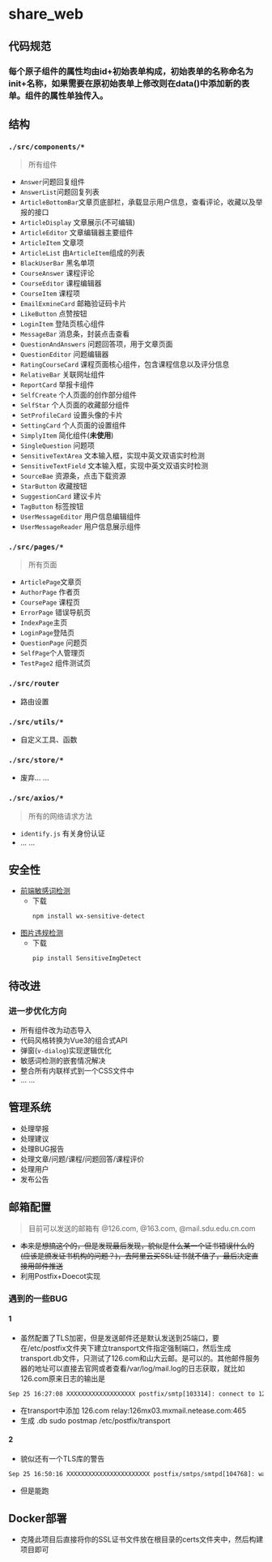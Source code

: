 # share_web
## 代码规范
### 每个原子组件的属性均由id+初始表单构成，初始表单的名称命名为init+名称，如果需要在原初始表单上修改则在data()中添加新的表单。组件的属性单独传入。
## 结构
### `./src/components/*`
> 所有组件  
- `Answer`问题回复组件
- `AnswerList`问题回复列表
- `ArticleBottomBar`文章页底部栏，承载显示用户信息，查看评论，收藏以及举报的接口
- `ArticleDisplay` 文章展示(不可编辑)
- `ArticleEditor` 文章编辑器主要组件
- `ArticleItem` 文章项  
- `ArticleList` 由`ArticleItem`组成的列表
- `BlackUserBar` 黑名单项
- `CourseAnswer` 课程评论
- `CourseEditor` 课程编辑器  
- `CourseItem` 课程项  
- `EmailExmineCard` 邮箱验证码卡片
- `LikeButton` 点赞按钮  
- `LoginItem` 登陆页核心组件  
- `MessageBar` 消息条，封装点击查看 
- `QuestionAndAnswers` 问题回答项，用于文章页面  
- `QuestionEditor` 问题编辑器  
- `RatingCourseCard` 课程页面核心组件，包含课程信息以及评分信息
- `RelativeBar` 关联网址组件
- `ReportCard` 举报卡组件  
- `SelfCreate` 个人页面的创作部分组件  
- `SelfStar` 个人页面的收藏部分组件
- `SetProfileCard` 设置头像的卡片
- `SettingCard` 个人页面的设置组件  
- `SimplyItem` 简化组件(**未使用**)
- `SingleQuestion` 问题项
- `SensitiveTextArea` 文本输入框，实现中英文双语实时检测
- `SensitiveTextField` 文本输入框，实现中英文双语实时检测
- `SourceBae` 资源条，点击下载资源  
- `StarButton` 收藏按钮
- `SuggestionCard` 建议卡片
- `TagButton` 标签按钮
- `UserMessageEditor` 用户信息编辑组件
- `UserMessageReader` 用户信息展示组件
### `./src/pages/*`
> 所有页面
- `ArticlePage`文章页
- `AuthorPage` 作者页
- `CoursePage` 课程页  
- `ErrorPage` 错误导航页
- `IndexPage`主页
- `LoginPage`登陆页
- `QuestionPage` 问题页
- `SelfPage`个人管理页
- `TestPage2` 组件测试页  
### `./src/router`
- 路由设置
### `./src/utils/*`
- 自定义工具、函数  
### `./src/store/*` 
- 废弃... ...
### `./src/axios/*`
> 所有的网络请求方法
- `identify.js` 有关身份认证
- ... ...

## 安全性  
- [前端敏感词检测](https://github.com/W1412X/JS-Sentsitive-Detect)  
  - 下载 
    ```bash  
    npm install wx-sensitive-detect
    ```  
- [图片违规检测](https://github.com/W1412X/SensitiveImgDetect)  
  - 下载  
    ```bash
    pip install SensitiveImgDetect
    ```

## 待改进
### 进一步优化方向    
- 所有组件改为动态导入  
- 代码风格转换为Vue3的组合式API
- 弹窗(`v-dialog`)实现逻辑优化  
- 敏感词检测的嵌套情况解决
- 整合所有内联样式到一个CSS文件中  
- ... ...  

## 管理系统  
- 处理举报  
- 处理建议  
- 处理BUG报告  
- 处理文章/问题/课程/问题回答/课程评价  
- 处理用户  
- 发布公告  

## 邮箱配置 
> 目前可以发送的邮箱有 @126.com, @163.com, @mail.sdu.edu.cn.com   
- ~~本来是想搞这个的，但是发现最后发现，貌似是什么某一个证书错误什么的(应该是颁发证书机构的问题？)，去阿里云买SSL证书就不值了，最后决定直接用邮件推送~~  
- 利用Postfix+Doecot实现  
### 遇到的一些BUG
#### 1
  - 虽然配置了TLS加密，但是发送邮件还是默认发送到25端口，要在/etc/postfix文件夹下建立transport文件指定强制端口，然后生成transport.db文件，只测试了126.com和山大云邮。是可以的。其他邮件服务器的地址可以直接去官网或者查看/var/log/mail.log的日志获取，就比如126.com原来日志的输出是
```txt
Sep 25 16:27:08 XXXXXXXXXXXXXXXXXXX postfix/smtp[103314]: connect to 126mx03.mxmail.netease.com[111.124.203.44]:25: Connection timed out
```  
  - 在transport中添加 126.com relay:126mx03.mxmail.netease.com:465  
  - 生成 .db  sudo postmap /etc/postfix/transport  
#### 2
  - 貌似还有一个TLS库的警告
  ```txt
Sep 25 16:50:16 XXXXXXXXXXXXXXXXXXXXXXX postfix/smtps/smtpd[104768]: warning: TLS library problem: error:14191044:SSL routines:tls1_enc:internal error:../ssl/record/ssl3_record.c:1065:
  ```
  - 但是能跑  

## Docker部署  
- 克隆此项目后直接将你的SSL证书文件放在根目录的certs文件夹中，然后构建项目即可  